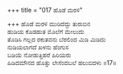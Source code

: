 +++
title = "017 ಹೊಡೆ ಮರಳಿ"

+++
ಹೊಡೆ ಮರಳಿ ಮುರಿದೆದ್ದು ತುರುಬಿನ  
ಹುಡಿಯ ಕೊಡಹುತ ಮೊಲೆಗೆ ಮೇಲುದು  
ತೊಡಿಸಿ ಗಲ್ಲದ ರಕುತವನು ಬೆರಲಿಂದ ಮಿಡಿ ಮಿಡಿದು  
ನುಡಿಯಲಾಗದೆ ಖಳನು ಹೆಂಗುಸ  
ಬಡಿಯೆ ನೋಡುತ್ತಿಹರೆ ಹಿರಿಯರು  
ಹಿಡಿದಮೌನದ ಹೊತ್ತು ಲೇಸೆಂದಬಲೆ ಹಲುಬಿದಳು      ॥17॥